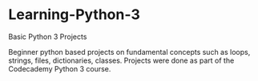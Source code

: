 # Learning-Python-3
Basic Python 3 Projects

Beginner python based projects on fundamental concepts such as loops, strings, files, dictionaries, classes.
Projects were done as part of the Codecademy Python 3 course.
